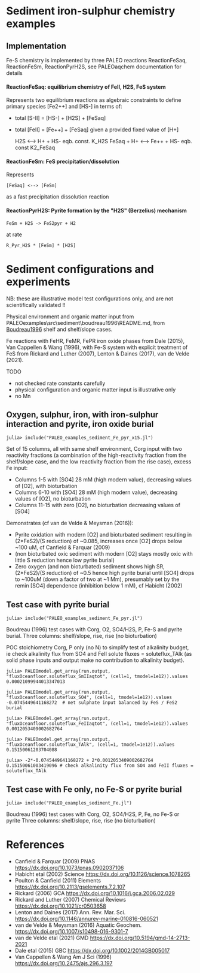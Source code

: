 # Sediment iron-sulphur chemistry examples

## Implementation
Fe-S chemistry is implemented by three PALEO reactions ReactionFeSaq, ReactionFeSm, ReactionPyrH2S,
see PALEOaqchem documentation for details

#### ReactionFeSaq: equilibrium chemistry of FeII, H2S, FeS system

Represents two equilibrium reactions as algebraic constraints to
define primary species [Fe2++] and [HS-] in terms of:
- total [S-II] = [HS-] + [H2S] + [FeSaq]
- total [FeII] = [Fe++] + [FeSaq] 
given a provided fixed value of [H+]

    H2S        <--> H+ + HS-         eqb. const. K_H2S
    FeSaq + H+ <--> Fe++ + HS-       eqb. const K2_FeSaq

#### ReactionFeSm: FeS precipitation/dissolution

Represents 

    [FeSaq] <--> [FeSm]

as a fast precipitation dissolution reaction

#### ReactionPyrH2S: Pyrite formation by the "H2S" (Berzelius) mechanism

    FeSm + H2S -> FeS2pyr + H2

at rate 

    R_Pyr_H2S * [FeSm] * [H2S]

# Sediment configurations and experiments

NB: these are illustrative model test configurations only, and are not scientifically validated !!

Physical environment and organic matter input from PALEOexamples\src\sediment\boudreau1996\README.md,
from [Boudreau1996](@cite) shelf and shelf/slope cases.

Fe reactions with FeHR, FeMR, FePR iron oxide phases from Dale (2015), Van Cappellen & Wang (1996), with Fe-S system with
explicit treatment of FeS from  Rickard and Luther (2007), Lenton & Daines (2017), van de Velde (2021).

TODO 
- not checked rate constants carefully
- physical configuration and organic matter input is illustrative only
- no Mn

## Oxygen, sulphur, iron, with iron-sulphur interaction and pyrite, iron oxide burial

    julia> include("PALEO_examples_sediment_Fe_pyr_x15.jl")

Set of 15 columns, all with same shelf environment, Corg input with two reactivity fractions (a combination of the high-reactivity fraction from the shelf/slope case, and the low reactivity fraction from the rise case), excess Fe input:
- Columns 1-5 with [SO4] 28 mM (high modern value), decreasing values of [O2], with bioturbation
- Columns 6-10 with [SO4] 28 mM (high modern value), decreasing values of [O2], no bioturbation
- Columns 11-15 with zero [O2], no bioturbation decreasing values of [SO4]

Demonstrates (cf van de Velde & Meysman (2016)):
- Pyrite oxidation with modern [O2] and bioturbated sediment resulting in (2*FeS2)/(S reduction) of ~0.085, increases once [O2] drops below ~100 uM,
  cf Canfield & Farquar (2009)
- (non bioturbated oxic sediment with modern [O2] stays mostly oxic with little S reduction hence low pyrite burial)
- Zero oxygen (and non bioturbated) sediment shows high SR, (2*FeS2)/(S reduction) of ~0.5 hence high pyrite burial until  [SO4] drops to ~100uM
  (down a factor of two at ~1 Mm), presumably set by the remin [SO4] dependence (inhibition below 1 mM), cf Habicht (2002)

## Test case with pyrite burial

    julia> include("PALEO_examples_sediment_Fe_pyr.jl")

Boudreau (1996) test cases with Corg, O2, SO4/H2S, P, Fe-S and pyrite burial.
Three columns: shelf/slope,  rise, rise (no bioturbation)

POC stoichiometry Corg, P only (no N) to simplify test of alkalinity budget, ie
check alkalinity flux from SO4 and FeII solute fluxes = soluteflux_TAlk (as solid phase inputs and
output make no contribution to alkalinity budget).

    julia> PALEOmodel.get_array(run.output, "fluxOceanfloor.soluteflux_SmIIaqtot", (cell=1, tmodel=1e12)).values
    0.00021099944013347013

    julia> PALEOmodel.get_array(run.output, "fluxOceanfloor.soluteflux_SO4", (cell=1, tmodel=1e12)).values
    -0.0745449641168272  # net sulphate input balanced by FeS / FeS2 burial

    julia> PALEOmodel.get_array(run.output, "fluxOceanfloor.soluteflux_FeIIaqtot", (cell=1, tmodel=1e12)).values
    0.0012053409002682764

    julia> PALEOmodel.get_array(run.output, "fluxOceanfloor.soluteflux_TAlk", (cell=1, tmodel=1e12)).values
    0.15150061203704088

    julia> -2*-0.0745449641168272 + 2*0.0012053409002682764
    0.15150061003419096 # check alkalinity flux from SO4 and FeII fluxes = soluteflux_TAlk

## Test case with Fe only, no Fe-S or pyrite burial

    julia> include("PALEO_examples_sediment_Fe.jl")

Boudreau (1996) test cases with Corg, O2, SO4/H2S, P, Fe, no Fe-S or pyrite
Three columns: shelf/slope,  rise, rise (no bioturbation)

# References

- Canfield & Farquar (2009) PNAS <https://dx.doi.org/10.1073/pnas.0902037106>
- Habicht etal (2002) Science <https://dx.doi.org/10.1126/science.1078265>
- Poulton & Canfield (2011) Elements <https://dx.doi.org/10.2113/gselements.7.2.107>
- Rickard (2006) GCA <https://dx.doi.org/10.1016/j.gca.2006.02.029>
- Rickard and Luther (2007) Chemical Reviews <https://dx.doi.org/10.1021/cr0503658>
- Lenton and Daines (2017) Ann. Rev. Mar. Sci. <https://dx.doi.org/10.1146/annurev-marine-010816-060521>
- van de Velde & Meysman (2016) Aquatic Geochem. <https://dx.doi.org/10.1007/s10498-016-9301-7>
- van de Velde etal (2021) GMD <https://dx.doi.org/10.5194/gmd-14-2713-2021>
- Dale etal (2015) GBC <https://dx.doi.org/10.1002/2014GB005017>
- Van Cappellen & Wang Am J Sci (1996) <https://dx.doi.org/10.2475/ajs.296.3.197>
